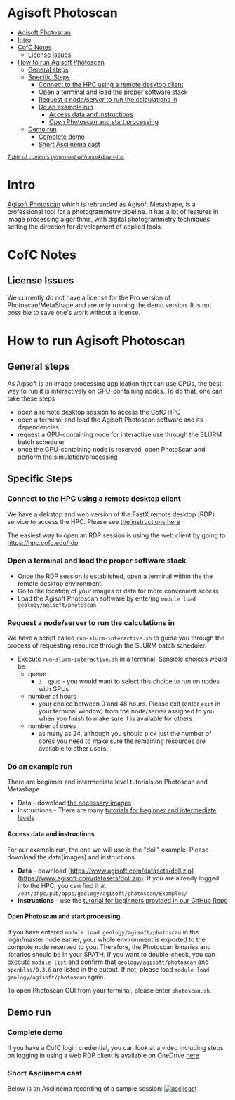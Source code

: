 # Agisoft Photoscan

- [Agisoft Photoscan](#agisoft-photoscan)
- [Intro](#intro)
- [CofC Notes](#cofc-notes)
  * [License Issues](#license-issues)
- [How to run Agisoft Photoscan](#how-to-run-agisoft-photoscan)
  * [General steps](#general-steps)
  * [Specific Steps](#specific-steps)
    + [Connect to the HPC using a remote desktop client](#connect-to-the-hpc-using-a-remote-desktop-client)
    + [Open a terminal and load the proper software stack](#open-a-terminal-and-load-the-proper-software-stack)
    + [Request a node/server to run the calculations in](#request-a-node-server-to-run-the-calculations-in)
    + [Do an example run](#do-an-example-run)
      - [Access data and instructions](#access-data-and-instructions)
      - [Open Photoscan and start processing](#open-photoscan-and-start-processing)
  * [Demo run](#demo-run)
    + [Complete demo](#complete-demo)
    + [Short Asciinema cast](#short-asciinema-cast)

<small><i><a href='http://ecotrust-canada.github.io/markdown-toc/'>Table of contents generated with markdown-toc</a></i></small>



# Intro

[Agisoft Photoscan](https://www.agisoft.com) which is rebranded as Agisoft Metashape, is a
professional tool for a photogrammetry pipeline. It has a lot of features in image processing
algorithms, with digital photogrammetry techniques setting the direction for development of applied
tools.

# CofC Notes

## License Issues

We currently do not have a license for the Pro version of Photoscan/MetaShape and are only running
the demo version. It is not possible to save one's work without a license.

# How to run Agisoft Photoscan

## General steps
As Agisoft is an image processing application that can use GPUs, the best way to run it is
interactively on GPU-containing nodes. To do that, one can take these steps
- open a remote desktop session to access the CofC HPC
- open a terminal and load the Agisoft Photoscan software and its dependencies
- request a GPU-containing node for interactive use through the SLURM batch
  scheduler
- once the GPU-containing node is reserved, open PhotoScan and perform the simulation/processing

## Specific Steps

### Connect to the HPC using a remote desktop client

We have a dekstop and web version of the FastX remote desktop (RDP) service to access the HPC. Please see [the instructions here](https://hpc-cofc.gitbook.io/docs/using-the-hpc/access-hpc/gui-remote-desktop)

The easiest way to open an RDP session is using the web client by going to https://hpc.cofc.edu/rdp

### Open a terminal and load the proper software stack

- Once the RDP session is established, open a terminal within the the remote desktop environment.
- Go to the location of your images or data for more convenient access
- Load the Agisoft Photoscan software by entering `module load geology/agisoft/photoscan`

### Request a node/server to run the calculations in

We have a script called `run-slurm-interactive.sh` to guide you through the process of requesting resource  through the SLURM batch scheduler.

- Execute `run-slurm-interactive.sh` in a terminal. Sensible choices would be
  - queue 
    - `3. gpuq` - you would want to select this choice to run on nodes with GPUs
  - number of hours 
    - your choice between 0 and 48 hours. Please exit (enter `exit` in your terminal window) from the node/server assigned to you when you finish to make sure it is available for others
  - number of cores 
    - as many as 24, although you should pick just the number of cores you need to make sure the remaining resources are available to other users.

### Do an example run

There are beginner and intermediate level tutorials on Photoscan and Metashape 
- Data - download [the necessary images](https://www.agisoft.com/downloads/sample-data/)
- Instructions - There are many [tutorials for beginner and intermediate levels](https://www.agisoft.com/support/tutorials)

#### Access data and instructions
For our example run, the one we will use is the "doll" example. Please download the data(images) and instructions
- **Data** - download [https://www.agisoft.com/datasets/doll.zip](https://www.agisoft.com/datasets/doll.zip). If you are already logged into the HPC, you can find it at `/opt/ohpc/pub/apps/geology/agisoft/photoscan/Examples/`
- **Instructions** - use the [tutorial for beginners provided in our GitHub Repo](./PS_1.4_Tutorial_BL_-_3D_Model_Reconstruction.pdf) 

#### Open Photoscan and start processing

If you have entered `module load geology/agisoft/photoscan` in the login/master node earlier, your whole environment is exported to the compute node reserved to you. Therefore, the Photoscan binaries and libraries should be in your $PATH. If you want to double-check, you can execute `module list` and confirm that `geology/agisoft/photoscan` and `openblas/0.3.6` are listed in the output. If not, please load `module load geology/agisoft/photoscan` again.

To open Photoscan GUI from your terminal, please enter `photoscan.sh`.

## Demo run

### Complete demo
If you have a CofC login credential, you can look at a video including steps on logging in using a web RDP client is available on OneDrive [here](https://cofc-my.sharepoint.com/:v:/g/personal/temelsob_cofc_edu/EVsGIiVvslJBl5xLIdEdMVcBqhAY6ArWbRoVoWoc2MfaHA?e=RyFy0g)

### Short Asciinema cast
Below is an Asciinema recording of a sample session:
[![asciicast](https://asciinema.org/a/307000.svg)](https://asciinema.org/a/307000?t=1)




